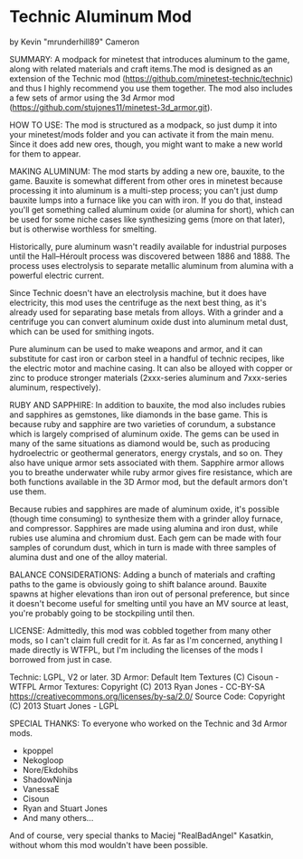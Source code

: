 # Technic Aluminum Mod
by Kevin "mrunderhill89" Cameron

SUMMARY:
A modpack for minetest that introduces aluminum to the game, along with 
related materials and craft items.The mod is designed as an extension of
the Technic mod (https://github.com/minetest-technic/technic) and thus I
highly recommend you use them together. The mod also includes a few sets
of armor using the 3d Armor mod (https://github.com/stujones11/minetest-3d_armor.git).

HOW TO USE:
The mod is structured as a modpack, so just dump it into your 
minetest/mods folder and you can activate it from the main menu. 
Since it does add new ores, though, you might want to make a new world 
for them to appear.

MAKING ALUMINUM:
The mod starts by adding a new ore, bauxite, to the game. Bauxite is 
somewhat different from other ores in minetest because processing it 
into aluminum is a multi-step process; you can't just dump bauxite lumps
into a furnace like you can with iron. If you do that, instead you'll 
get something called aluminum oxide (or alumina for short), which can
be used for some niche cases like synthesizing gems (more on that later),
but is otherwise worthless for smelting.

Historically, pure aluminum wasn't readily available for industrial 
purposes until the Hall–Héroult process was discovered between 1886 and
1888. The process uses electrolysis to separate metallic aluminum from 
alumina with a powerful electric current.

Since Technic doesn't have an electrolysis machine, but it does 
have electricity, this mod uses the centrifuge as the next best thing, 
as it's already used for separating base metals from alloys. With a 
grinder and a centrifuge you can convert aluminum oxide dust into 
aluminum metal dust, which can be used for smithing ingots.

Pure aluminum can be used to make weapons and armor, and it can
substitute for cast iron or carbon steel in a handful of technic recipes,
like the electric motor and machine casing. It can also be alloyed with
copper or zinc to produce stronger materials (2xxx-series aluminum and
7xxx-series aluminum, respectively).

RUBY AND SAPPHIRE:
In addition to bauxite, the mod also includes rubies and sapphires
as gemstones, like diamonds in the base game. This is because ruby and 
sapphire are two varieties of corundum, a substance which is largely
comprised of aluminum oxide. The gems can be used in many of the same
situations as diamond would be, such as producing hydroelectric or 
geothermal generators, energy crystals, and so on. They also have unique
armor sets associated with them. Sapphire armor allows you to breathe
underwater while ruby armor gives fire resistance, which are both
functions available in the 3D Armor mod, but the default armors don't use
them.

Because rubies and sapphires are made of aluminum oxide, it's possible 
(though time consuming) to synthesize them with a grinder alloy furnace,
and compressor. Sapphires are made using alumina and iron dust, while 
rubies use alumina and chromium dust. Each gem can be made with four 
samples of corundum dust, which in turn is made with three samples of 
alumina dust and one of the alloy material.

BALANCE CONSIDERATIONS:
	Adding a bunch of materials and crafting paths to the game is obviously 
going to shift balance around. Bauxite spawns at higher elevations than
iron out of personal preference, but since it doesn't become useful for
smelting until you have an MV source at least, you're probably going to
be stockpiling until then.


LICENSE:
	Admittedly, this mod was cobbled together from many other mods, so I
can't claim full credit for it. As far as I'm concerned, anything I made
directly is WTFPL, but I'm including the licenses of the mods I borrowed
from just in case.

Technic: LGPL, V2 or later.
3D Armor:
	Default Item Textures (C) Cisoun - WTFPL
	Armor Textures: Copyright (C) 2013 Ryan Jones - CC-BY-SA
		https://creativecommons.org/licenses/by-sa/2.0/
	Source Code: Copyright (C) 2013 Stuart Jones - LGPL


SPECIAL THANKS:
To everyone who worked on the Technic and 3d Armor mods.
  * kpoppel
  * Nekogloop
  * Nore/Ekdohibs
  * ShadowNinja
  * VanessaE
  * Cisoun
  * Ryan and Stuart Jones
  * And many others...

And of course, very special thanks to Maciej "RealBadAngel" Kasatkin,
without whom this mod wouldn't have been possible.
